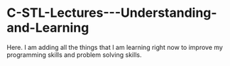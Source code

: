 # C-STL-Lectures---Understanding-and-Learning
Here. I am adding all the things that I am learning right now to improve my programming skills and problem solving skills.
